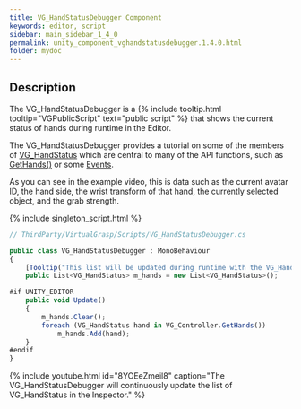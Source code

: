 ```yaml
---
title: VG_HandStatusDebugger Component
keywords: editor, script
sidebar: main_sidebar_1_4_0
permalink: unity_component_vghandstatusdebugger.1.4.0.html
folder: mydoc
---
```


## Description

The VG_HandStatusDebugger is a {% include tooltip.html tooltip="VGPublicScript" text="public script" %} that shows the current status of hands during runtime in the Editor. 

The VG_HandStatusDebugger provides a tutorial on some of the members of [VG_HandStatus](unity_component_vghandstatus.1.4.0.html) which are central to many of the API functions, such as [GetHands()](virtualgrasp_unityapi.1.4.0.html#vg_controllergethands) or some [Events](virtualgrasp_unityapi.1.4.0.html#events).

As you can see in the example video, this is data such as the current avatar ID, the hand side, the wrist transform of that hand, the currently selected object, and the grab strength.

{% include singleton_script.html %}

```js
// ThirdParty/VirtualGrasp/Scripts/VG_HandStatusDebugger.cs

public class VG_HandStatusDebugger : MonoBehaviour
{
    [Tooltip("This list will be updated during runtime with the VG_HandStatus of all hands.")]
    public List<VG_HandStatus> m_hands = new List<VG_HandStatus>();

#if UNITY_EDITOR
    public void Update()
    {
        m_hands.Clear();
        foreach (VG_HandStatus hand in VG_Controller.GetHands())
            m_hands.Add(hand);
    }
#endif
}
````

{% include youtube.html id="8YOEeZmeil8" caption="The VG_HandStatusDebugger will continuously update the list of VG_HandStatus in the Inspector." %}

